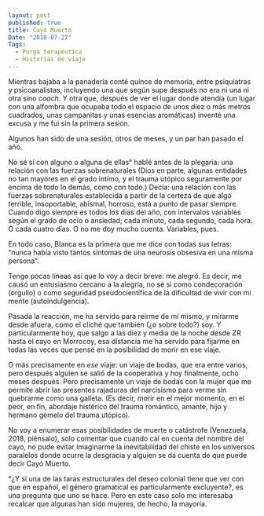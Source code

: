 ```yaml
---
layout: post
published: true
title: Cayó Muerto
Date: "2018-07-27"
Tags: 
  - Purga terapéutica
  - Historias de viaje
---
```


Mientras bajaba a la panadería conté quince de memoria, entre psiquiatras y psicoanalistas, incluyendo una que según supe después no era ni una ni otra sino *coach*. Y otra que, después de ver el lugar donde atendía (un lugar con una alfombra que ocupaba todo el espacio de unos diez o más metros cuadrados, unas campanitas y unas esencias aromáticas) inventé una excusa y me fui sin la primera sesión.

Algunos han sido de una sesión, otros de meses, y un par han pasado el año.

No sé si con alguno o alguna de ellas° hablé antes de la plegaria: una relación con las fuerzas sobrenaturales (Dios en parte, algunas entidades no tan mayores en el grado íntimo, y el trauma utópico seguramente por encima de todo lo demás, como con todo.) Decía: una relación con las fuerzas sobrenaturales establecida a partir de la certeza de que algo terrible, insoportable, abismal, horroso, está a punto de pasar siempre. Cuando digo siempre es todos los días del año, con intervalos variables según el grado de ocio o ansiedad; cada minuto, cada segundo, cada hora. O cada cuatro días. O no me doy mucho cuenta. Variables, pues.

En todo caso, Blanca es la primera que me dice con todas sus letras: “nunca había visto tantos síntomas de una neurosis obsesiva en una misma persona”.

Tengo pocas líneas así que lo voy a decir breve: me alegró. Es decir, me causó un entusiasmo cercano a la alegría, no sé si como condecoración (orgullo) o como seguridad pseudocientífica de la dificultad de vivir con mi mente (autoindulgencia).

Pasada la reacción, me ha servido para reírme de mí mismo, y mirarme desde afuera, como el cliché que también (¿o sobre todo?) soy. Y particularmente hoy, que salgo a las diez y media de la noche desde ZR hasta el cayo en Morrocoy, esa distancia me ha servido para fijarme en todas las veces que pensé en la posibilidad de morir en ese viaje.

O más precisamente en *ese* viaje: un viaje de bodas, que era entre varios, pero después alguien se salió de la cooperativa y hoy finalmente, ocho meses después. Pero precisamente un viaje de bodas con la mujer que me permite abrir las presentes rajaduras del narcisismo para verme sin quebrarme como una galleta. (Es decir, morir en el mejor momento, en el peor, en fin, abordaje histérico del trauma romántico, amante, hijo y hermano gemelo del trauma utópico).

No voy a enumerar esas posibilidades de muerte o catástrofe (Venezuela, 2018, piénsalo), solo comentar que cuando caí en cuenta del nombre del cayo, no pude evitar imaginarme la inevitabilidad del chiste en los universos paralelos donde ocurre la desgracia y alguien se da cuenta de que puede decir Cayó Muerto.

°¿Y si una de las taras estructurales del deseo colonial tiene que ver con que en español, el género gramatical es particularmente excluyente?, es una pregunta que uno se hace. Pero en este caso solo me interesaba recalcar que algunas han sido mujeres, de hecho, la mayoría.